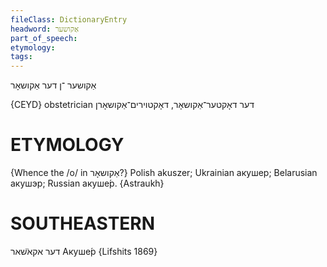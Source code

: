 ```yaml
---
fileClass: DictionaryEntry
headword: אַקושער
part_of_speech: 
etymology: 
tags: 
---
```

אַקושער
־ן
דער
אַקושאָר

{CEYD}
obstetrician דער דאָקטער־אַקושאָר, דאָקטוירים־אַקושאָרן

ETYMOLOGY
===========
{Whence the /o/ in אַקושאָר?}
Polish akuszer; Ukrainian акушер; Belarusian акушэр; Russian акуше́р.
{Astraukh}

SOUTHEASTERN
==============

דער אקא̈שאר Акуше́р {Lifshits 1869}
